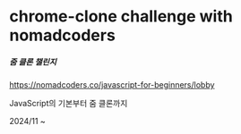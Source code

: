 # chrome-clone challenge with nomadcoders

##### 줌 클론 챌린지

https://nomadcoders.co/javascript-for-beginners/lobby

JavaScript의 기본부터 줌 클론까지

2024/11 ~
